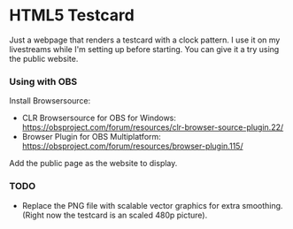 # HTML5 Testcard

Just a webpage that renders a testcard with a clock pattern. I use it on my
livestreams while I'm setting up before starting. You can give it a try using
the public website.

### Using with OBS

Install Browsersource:

* CLR Browsersource for OBS for Windows: https://obsproject.com/forum/resources/clr-browser-source-plugin.22/
* Browser Plugin for OBS Multiplatform: https://obsproject.com/forum/resources/browser-plugin.115/

Add the public page as the website to display.

### TODO

* Replace the PNG file with scalable vector graphics for extra smoothing.
  (Right now the testcard is an scaled 480p picture).